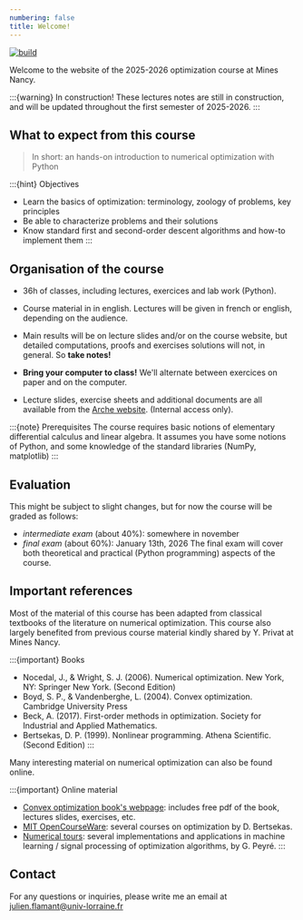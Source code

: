 ```yaml
---
numbering: false
title: Welcome!
---
```

[![build](https://github.com/jflamant/mines-nancy-optimization/actions/workflows/deploy.yml/badge.svg?branch=main)](https://github.com/jflamant/mines-nancy-optimization/actions/workflows/deploy.yml)

Welcome to the website of the 2025-2026 optimization course at Mines Nancy.

:::{warning} In construction! 
These lectures notes are still in construction, and will be updated throughout the first semester of 2025-2026. 
:::

## What to expect from this course

> In short: an hands-on introduction to numerical optimization with Python


:::{hint} Objectives
- Learn the basics of optimization: terminology, zoology of problems, key principles
- Be able to characterize problems and their solutions
- Know standard first and second-order descent algorithms and how-to implement them
:::


## Organisation of the course

- 36h of classes, including lectures, exercices and lab work (Python). 

- Course material in in english. Lectures will be given in french or english, depending on the audience.

- Main results will be on lecture slides and/or on the course website, but detailed computations, proofs and exercises solutions will not, in general. So **take notes!**

- **Bring your computer to class!** We'll alternate between exercices on paper and on the computer. 

- Lecture slides, exercise sheets and additional documents are all available from the [Arche website](). (Internal access only). 

:::{note} Prerequisites
The course requires basic notions of elementary differential calculus and linear algebra. It assumes you have some notions of Python, and some knowledge of the standard libraries (NumPy, matplotlib)
:::

## Evaluation 
This might be subject to slight changes, but for now the course will be graded as follows:
- *intermediate exam* (about 40%): somewhere in november
- *final exam* (about 60%): January 13th, 2026
The final exam will cover both theoretical and practical (Python programming) aspects of the course. 

## Important references 
Most of the material of this course has been adapted from classical textbooks of the literature on numerical optimization.
This course also largely benefited from previous course material kindly shared by Y. Privat at Mines Nancy. 

:::{important} Books
- Nocedal, J., & Wright, S. J. (2006). Numerical optimization. New York, NY: Springer New York. (Second Edition)
- Boyd, S. P., & Vandenberghe, L. (2004). Convex optimization. Cambridge University Press
- Beck, A. (2017). First-order methods in optimization. Society for Industrial and Applied Mathematics.
- Bertsekas, D. P. (1999). Nonlinear programming. Athena Scientific. (Second Edition)
:::

Many interesting material on numerical optimization can also be found online. 

:::{important} Online material
- [Convex optimization book's webpage](https://web.stanford.edu/~boyd/cvxbook/): includes free pdf of the book, lectures slides, exercises, etc. 
- [MIT OpenCourseWare](https://ocw.mit.edu/): several courses on optimization by D. Bertsekas.
- [Numerical tours](https://www.numerical-tours.com/): several implementations and applications in machine learning / signal processing of optimization algorithms, by G. Peyré. 
:::

## Contact
For any questions or inquiries, please write me an email at <a href="mailto:julien.flamant@univ-lorraine.fr">julien.flamant@univ-lorraine.fr</a>
